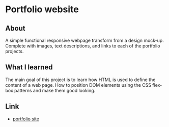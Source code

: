 # Portfolio website
## About
A simple functional responsive webpage transform from a design mock-up. Complete with images, text descriptions, and links to each of the portfolio projects.
## What I learned
The main goal of this project is to learn how HTML is used to define the content of a web page. How to position DOM elements using the CSS flex-box patterns and make them good looking.
## Link
* [portfolio site](https://pressr2.github.io/Old-portfolio/)